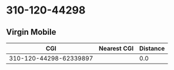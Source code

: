 # 310-120-44298
## Virgin Mobile


| CGI | Nearest CGI | Distance |
|-----|-------------|----------|
| 310-120-44298-62339897 |  | 0.0 |
